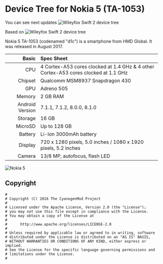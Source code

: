 Device Tree for Nokia 5 (TA-1053)
==============================================
You can see next updates ![Wileyfox Swift 2 device tree](https://github.com/NokiaCustoms/android_device_nokia_d1c "here")

Based on ![Wileyfox Swift 2 device tree](https://github.com/DevelopedInside/android_device_wileyfox_marmite "Wileyfox Swift 2 source tree")

Nokia 5 TA-1053 (codenamed "d1c") is a smartphone from HMD Global.
It was released in August 2017.

Basic   | Spec Sheet
-------:|:-------------------------
CPU     | 4 Cortex-A53 cores clocked at 1.4 GHz & 4 other Cortex-A53 cores clocked at 1.1 GHz
Chipset | Qualcomm MSM8937 Snapdragon 430
GPU     | Adreno 505
Memory  | 2 GB RAM
Android Version | 7.1.1, 7.1.2, 8.0.0, 8.1.0
Storage | 16 GB
MicroSD | Up to 128 GB
Battery | Li-Ion 3000mAh battery
Display | 720 x 1280 pixels, 5.0 inches / 1080 x 1920 pixels, 5.2 inches
Camera  | 13/8 MP, autofocus, flash LED


![Nokia 5](https://images.ctfassets.net/wcfotm6rrl7u/2xoq3YhzyIkUs4iS0mcQui/09b03179b4a57e9d4b349f1f2890677e/Nokia_5-color_variant-Tempered_Blue.png?fm=jpg&fl=progressive&bg=rgb:FFFFFF&q=80&h=700 "Nokia 5")

## Copyright

```
#
# Copyright (C) 2016 The CyanogenMod Project
#
# Licensed under the Apache License, Version 2.0 (the "License");
# you may not use this file except in compliance with the License.
# You may obtain a copy of the License at
#
#      http://www.apache.org/licenses/LICENSE-2.0
#
# Unless required by applicable law or agreed to in writing, software
# distributed under the License is distributed on an "AS IS" BASIS,
# WITHOUT WARRANTIES OR CONDITIONS OF ANY KIND, either express or implied.
# See the License for the specific language governing permissions and
# limitations under the License.
#

